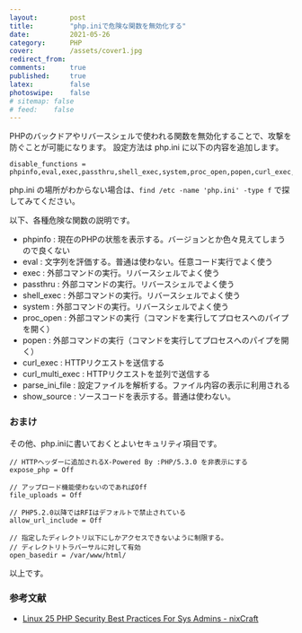 ```yaml
---
layout:        post
title:         "php.iniで危険な関数を無効化する"
date:          2021-05-26
category:      PHP
cover:         /assets/cover1.jpg
redirect_from:
comments:      true
published:     true
latex:         false
photoswipe:    false
# sitemap: false
# feed:    false
---
```


PHPのバックドアやリバースシェルで使われる関数を無効化することで、攻撃を防ぐことが可能になります。
設定方法は php.ini に以下の内容を追加します。

```
disable_functions = phpinfo,eval,exec,passthru,shell_exec,system,proc_open,popen,curl_exec,curl_multi_exec,parse_ini_file,show_source
```

php.ini の場所がわからない場合は、`find /etc -name 'php.ini' -type f` で探してみてください。

以下、各種危険な関数の説明です。

- phpinfo : 現在のPHPの状態を表示する。バージョンとか色々見えてしまうので良くない
- eval : 文字列を評価する。普通は使わない。任意コード実行でよく使う
- exec : 外部コマンドの実行。リバースシェルでよく使う
- passthru : 外部コマンドの実行。リバースシェルでよく使う
- shell_exec : 外部コマンドの実行。リバースシェルでよく使う
- system : 外部コマンドの実行。リバースシェルでよく使う
- proc_open : 外部コマンドの実行（コマンドを実行してプロセスへのパイプを開く）
- popen : 外部コマンドの実行（コマンドを実行してプロセスへのパイプを開く）
- curl_exec : HTTPリクエストを送信する
- curl_multi_exec : HTTPリクエストを並列で送信する
- parse_ini_file : 設定ファイルを解析する。ファイル内容の表示に利用される
- show_source : ソースコードを表示する。普通は使わない。

### おまけ

その他、php.iniに書いておくとよいセキュリティ項目です。

```
// HTTPヘッダーに追加されるX-Powered By :PHP/5.3.0 を非表示にする
expose_php = Off

// アップロード機能使わないのであればOff
file_uploads = Off

// PHP5.2.0以降ではRFIはデフォルトで禁止されている
allow_url_include = Off

// 指定したディレクトリ以下にしかアクセスできないように制限する。
// ディレクトリトラバーサルに対して有効
open_basedir = /var/www/html/
```

以上です。

### 参考文献
- [Linux 25 PHP Security Best Practices For Sys Admins - nixCraft](https://www.cyberciti.biz/tips/php-security-best-practices-tutorial.html)
